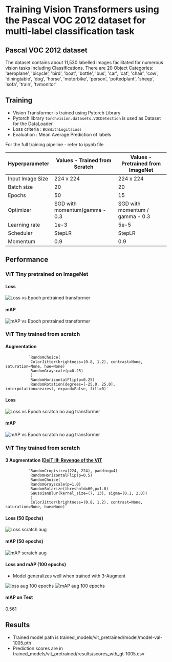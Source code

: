 # Training Vision Transformers using the Pascal VOC 2012 dataset for multi-label classification task

## Pascal VOC 2012 dataset

The dataset contains about 11,530  labelled images facilitated for numerous vision tasks including Classifications.
There are 20 Object Categories:  'aeroplane', 'bicycle', 'bird', 'boat',
                     'bottle', 'bus', 'car', 'cat', 'chair',
                     'cow', 'diningtable', 'dog', 'horse',
                     'motorbike', 'person', 'pottedplant',
                     'sheep', 'sofa', 'train', 'tvmonitor'

## Training

* Vision Transformer is trained using Pytorch Library
* Pytorch library `torchvision.datasets.VOCDetection` is used as Dataset for the DataLoader
* Loss criteria : `BCEWithLogitsLoss`
* Evaluation : Mean Average Prediction of labels

For the full training pipeline - refer to ipynb file

| Hyperparameter | Values - Trained from Scratch | Values - Pretrained from ImageNet |
| ------------- | ------------- | ------------- |
| Input Image Size  | 224 x 224  | 224 x 224  |
| Batch size  | 20  | 20  |
| Epochs  | 50  | 15  |
| Optimizer  | SGD with momentum(gamma - 0.3  | SGD with momentum / gamma - 0.3  |
| Learning rate  | 1e-3 | 5e-5  |
| Scheduler  | StepLR  | StepLR  |
| Momentum  | 0.9  | 0.9  |

## Performance

### ViT Tiny pretrained on ImageNet
#### Loss
![Loss vs Epoch pretrained transformer](/images/vit-pretrained-loss.png)
#### mAP
![mAP vs Epoch pretrained transformer](/images/vit-pretrained-map.png)

### ViT Tiny trained from scratch
#### Augmentation
              `RandomChoice(
               ColorJitter(brightness=(0.8, 1.2), contrast=None, saturation=None, hue=None)
               RandomGrayscale(p=0.25)
               )
               RandomHorizontalFlip(p=0.25)
               RandomRotation(degrees=[-25.0, 25.0], interpolation=nearest, expand=False, fill=0)`

#### Loss
![Loss vs Epoch scratch no aug transformer](/images/vit-scratch-no-aug-loss.png)
#### mAP
![mAP vs Epoch scratch no aug transformer](/images/vit-scratch-no-aug-map.png)

### ViT Tiny trained from scratch
#### 3 Augmentation ([DeiT III: Revenge of the ViT](https://arxiv.org/abs/2204.07118)
              `RandomCrop(size=(224, 224), padding=4)
               RandomHorizontalFlip(p=0.5)
               RandomChoice(
               RandomGrayscale(p=1.0)
               RandomSolarize(threshold=60,p=1.0)
               GaussianBlur(kernel_size=(7, 13), sigma=(0.1, 2.0))
               )
               ColorJitter(brightness=(0.8, 1.2), contrast=None, saturation=None, hue=None)`

#### Loss (50 Epochs)
![Loss scratch aug](images/vit-scratch-aug-loss.png) 

#### mAP (50 epochs)
![mAP scratch aug](/images/vit-scratch-aug-map.png) 

#### Loss and mAP (100 epochs) 
- Model generalizes well when trained with 3-Augment

![loss aug 100 epochs](images/vit-scratch-aug-loss-100-epochs.png)
![mAP aug 100 epochs](images/vit-scratch-aug-map-100-epochs.png)
#### mAP on Test 
0.561
## Results

* Trained model path is trained_models/vit_pretrained/model/model-val-1005.pth
* Prediction scores are in trained_models/vit_pretrained/results/scores_wth_gt-1005.csv

